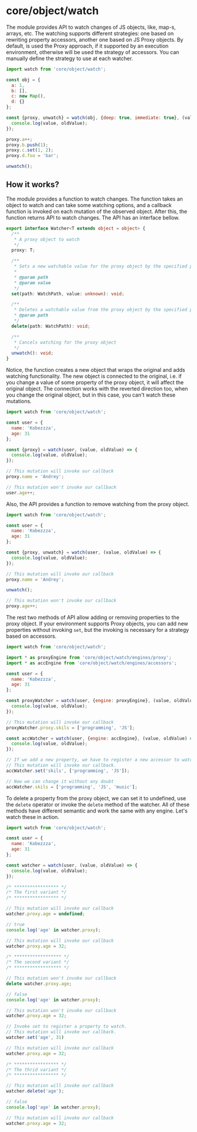 # core/object/watch

The module provides API to watch changes of JS objects, like, map-s, arrays, etc.
The watching supports different strategies: one based on rewriting property accessors, another one based on JS Proxy objects.
By default, is used the Proxy approach, if it supported by an execution environment, otherwise will be used the strategy of accessors.
You can manually define the strategy to use at each watcher.

```js
import watch from 'core/object/watch';

const obj = {
  a: 1,
  b: [],
  c: new Map(),
  d: {}
};

const {proxy, unwatch} = watch(obj, {deep: true, immediate: true}, (value, oldValue) => {
  console.log(value, oldValue);
});

proxy.a++;
proxy.b.push(1);
proxy.c.set(1, 2);
proxy.d.foo = 'bar';

unwatch();
```

## How it works?

The module provides a function to watch changes. The function takes an object to watch and can take some watching options,
and a callback function is invoked on each mutation of the observed object.
After this, the function returns API to watch changes. The API has an interface bellow.

```typescript
export interface Watcher<T extends object = object> {
  /**
   * A proxy object to watch
   */
  proxy: T;

  /**
   * Sets a new watchable value for the proxy object by the specified path
   *
   * @param path
   * @param value
   */
  set(path: WatchPath, value: unknown): void;

  /**
   * Deletes a watchable value from the proxy object by the specified path
   * @param path
   */
  delete(path: WatchPath): void;

  /**
   * Cancels watching for the proxy object
   */
  unwatch(): void;
}
```

Notice, the function creates a new object that wraps the original and adds watching functionality.
The new object is connected to the original, i.e. if you change a value of some property of the proxy object,
it will affect the original object. The connection works with the reverted direction too, when you change the original object,
but in this case, you can't watch these mutations.

```js
import watch from 'core/object/watch';

const user = {
  name: 'Kobezzza',
  age: 31
};

const {proxy} = watch(user, (value, oldValue) => {
  console.log(value, oldValue);
});

// This mutation will invoke our callback
proxy.name = 'Andrey';

// This mutation won't invoke our callback
user.age++;
```

Also, the API provides a function to remove watching from the proxy object.

```js
import watch from 'core/object/watch';

const user = {
  name: 'Kobezzza',
  age: 31
};

const {proxy, unwatch} = watch(user, (value, oldValue) => {
  console.log(value, oldValue);
});

// This mutation will invoke our callback
proxy.name = 'Andrey';

unwatch();

// This mutation won't invoke our callback
proxy.age++;
```

The rest two methods of API allow adding or removing properties to the proxy object.
If your environment supports Proxy objects, you can add new properties without invoking `set`,
but the invoking is necessary for a strategy based on accessors.

```js
import watch from 'core/object/watch';

import * as proxyEngine from 'core/object/watch/engines/proxy';
import * as accEngine from 'core/object/watch/engines/accessors';

const user = {
  name: 'Kobezzza',
  age: 31
};

const proxyWatcher = watch(user, {engine: proxyEngine}, (value, oldValue) => {
  console.log(value, oldValue);
});

// This mutation will invoke our callback
proxyWatcher.proxy.skils = ['programming', 'JS'];

const accWatcher = watch(user, {engine: accEngine}, (value, oldValue) => {
  console.log(value, oldValue);
});

// If we add a new property, we have to register a new accessor to watch.
// This mutation will invoke our callback.
accWatcher.set('skils', ['programming', 'JS']);

// Now we can change it without any doubt
accWatcher.skils = ['programming', 'JS', 'music'];
```

To delete a property from the proxy object, we can set it to undefined, use the `delete` operator or invoke the `delete` method of the watcher.
All of these methods have different semantic and work the same with any engine. Let's watch these in action.

```js
import watch from 'core/object/watch';

const user = {
  name: 'Kobezzza',
  age: 31
};

const watcher = watch(user, (value, oldValue) => {
  console.log(value, oldValue);
});

/* ***************** */
/* The first variant */
/* ***************** */

// This mutation will invoke our callback
watcher.proxy.age = undefined;

// true
console.log('age' in watcher.proxy);

// This mutation will invoke our callback
watcher.proxy.age = 32;

/* ****************** */
/* The second variant */
/* ****************** */

// This mutation won't invoke our callback
delete watcher.proxy.age;

// false
console.log('age' in watcher.proxy);

// This mutation won't invoke our callback
watcher.proxy.age = 32;

// Invoke set to register a property to watch.
// This mutation will invoke our callback.
watcher.set('age', 31)

// This mutation will invoke our callback
watcher.proxy.age = 32;

/* ***************** */
/* The thrid variant */
/* ***************** */

// This mutation will invoke our callback
watcher.delete('age');

// false
console.log('age' in watcher.proxy);

// This mutation will invoke our callback
watcher.proxy.age = 32;
```
